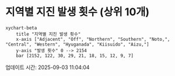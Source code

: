 # 지역별 지진 발생 횟수 (상위 10개)

```mermaid
xychart-beta
    title "지역별 지진 발생 횟수"
    x-axis ["Adjacent", "Off", "Northern", "Southern", "Noto,", "Central", "Western", "Hyuganada", "Kiisuido", "Aizu,"]
    y-axis "발생 횟수" 0 --> 2154
    bar [2152, 122, 30, 29, 21, 18, 15, 12, 9, 7]
```

업데이트 시간: 2025-09-03 11:04:04
